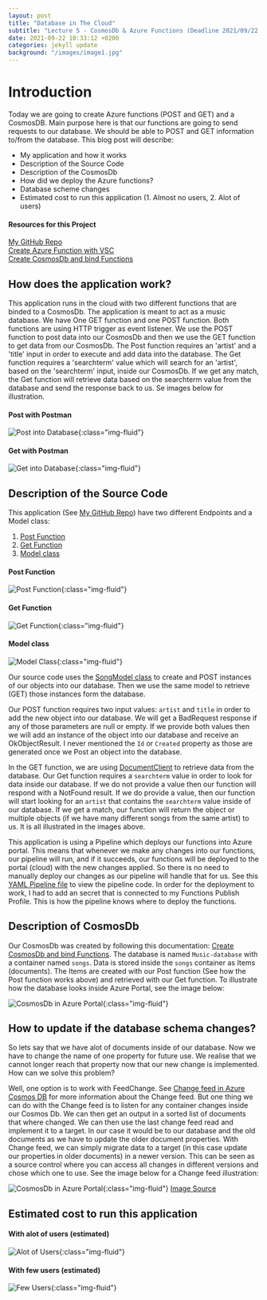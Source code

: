 ```yaml
---
layout: post
title: "Database in The Cloud"
subtitle: "Lecture 5 - CosmosDb & Azure Functions (Deadline 2021/09/22 23:55)"
date: 2021-09-22 10:33:12 +0200
categories: jekyll update
background: "/images/image1.jpg"
---
```


# Introduction

Today we are going to create Azure functions (POST and GET) and a CosmosDB. Main purpose here is that our functions are going to send requests to our database. We should be able to POST and GET information to/from the database. This blog post will describe:

- My application and how it works
- Description of the Source Code
- Description of the CosmosDb
- How did we deploy the Azure functions?
- Database scheme changes
- Estimated cost to run this application (1. Almost no users, 2. Alot of users)

#### Resources for this Project

[My GitHub Repo](https://github.com/Orhan92/CosmosFunction)\
[Create Azure Function with VSC](https://docs.microsoft.com/sv-se/azure/azure-functions/create-first-function-vs-code-csharp)\
[Create CosmosDb and bind Functions](https://docs.microsoft.com/sv-se/azure/azure-functions/functions-add-output-binding-cosmos-db-vs-code?pivots=programming-language-csharp)

## How does the application work?

This application runs in the cloud with two different functions that are binded to a CosmosDb. The application is meant to act as a music database. We have One GET function and one POST function. Both functions are using HTTP trigger as event listener. We use the POST function to post data into our CosmosDb and then we use the GET function to get data from our CosmosDb. The Post function requires an 'artist' and a 'title' input in order to execute and add data into the database. The Get function requires a 'searchterm' value which will search for an 'artist', based on the 'searchterm' input, inside our CosmosDb. If we get any match, the Get function will retrieve data based on the searchterm value from the database and send the response back to us. Se images below for illustration.

#### Post with Postman

![Post into Database](/images/post-cosmosdb.png){:class="img-fluid"}

#### Get with Postman

![Get into Database](/images/get-cosmosdb.png){:class="img-fluid"}

## Description of the Source Code

This application (See [My GitHub Repo](https://github.com/Orhan92/CosmosFunction)) have two different Endpoints and a Model class:

1. [Post Function](https://github.com/Orhan92/CosmosFunction/blob/main/CosmosFunctionPost.cs)
2. [Get Function](https://github.com/Orhan92/CosmosFunction/blob/main/CosmosFunctionGet.cs)
3. [Model class](https://github.com/Orhan92/CosmosFunction/blob/main/SongModel.cs)

#### Post Function

![Post Function](/images/function-post.png){:class="img-fluid"}

#### Get Function

![Get Function](/images/function-get.png){:class="img-fluid"}

#### Model class

![Model Class](/images/class-model.png){:class="img-fluid"}

Our source code uses the [SongModel class](https://github.com/Orhan92/CosmosFunction/blob/main/SongModel.cs) to create and POST instances of our objects into our database. Then we use the same model to retrieve (GET) those instances form the database.

Our POST function requires two input values: `artist` and `title` in order to add the new object into our database. We will get a BadRequest response if any of those parameters are null or empty. If we provide both values then we will add an instance of the object into our database and receive an OkObjectResult. I never mentioned the `Id` or `Created` property as those are generated once we Post an object into the database.

In the GET function, we are using [DocumentClient](https://docs.microsoft.com/en-us/azure/azure-functions/functions-bindings-cosmosdb-v2-input?tabs=csharp#http-trigger-get-multiple-docs-using-documentclient-c) to retrieve data from the database. Our Get function requires a `searchterm` value in order to look for data inside our database. If we do not provide a value then our function will respond with a NotFound result. If we do provide a value, then our function will start looking for an `artist` that contains the `searchterm` value inside of our database. If we get a match, our function will return the object or multiple objects (if we have many different songs from the same artist) to us. It is all illustrated in the images above.

This application is using a Pipeline which deploys our functions into Azure portal. This means that whenever we make any changes into our functions, our pipeline will run, and if it succeeds, our functions will be deployed to the portal (cloud) with the new changes applied. So there is no need to manually deploy our changes as our pipeline will handle that for us. See this [YAML Pipeline file](https://github.com/Orhan92/CosmosFunction/blob/main/.github/workflows/Deploy%20Azure%20Function.yml) to view the pipeline code. In order for the deployment to work, I had to add an secret that is connected to my Functions Publish Profile. This is how the pipeline knows where to deploy the functions.

## Description of CosmosDb

Our CosmosDb was created by following this documentation: [Create CosmosDb and bind Functions](https://docs.microsoft.com/sv-se/azure/azure-functions/functions-add-output-binding-cosmos-db-vs-code?pivots=programming-language-csharp). The database is named `Music-database` with a container named `songs`. Data is stored inside the `songs` container as Items (documents). The Items are created with our Post function (See how the Post function works above) and retrieved with our Get function.
To illustrate how the database looks inside Azure Portal, see the image below:

![CosmosDb in Azure Portal](/images/cosmosdb-portal.png){:class="img-fluid"}

## How to update if the database schema changes?

So lets say that we have alot of documents inside of our database. Now we have to change the name of one property for future use. We realise that we cannot longer reach that property now that our new change is implemented. How can we solve this problem?

Well, one option is to work with FeedChange. See [Change feed in Azure Cosmos DB](https://docs.microsoft.com/en-us/azure/cosmos-db/change-feed) for more information about the Change feed. But one thing we can do with the Change feed is to listen for any container changes inside our Cosmos Db. We can then get an output in a sorted list of documents that where changed. We can then use the last change feed read and implement it to a target. In our case it would be to our database and the old documents as we have to update the older document properties. With Change feed, we can simply migrate data to a target (in this case update our properties in older documents) in a newer version. This can be seen as a source control where you can access all changes in different versions and chose which one to use. See the image below for a Change feed illustration:

![CosmosDb in Azure Portal](/images/changefeed.jpg){:class="img-fluid"}
[Image Source](https://www.sqlservercentral.com/articles/cosmosdb-change-feed-processing)

## Estimated cost to run this application

#### With alot of users (estimated)

![Alot of Users](/images/costalot.png){:class="img-fluid"}

#### With few users (estimated)

![Few Users](/images/fewusers.png){:class="img-fluid"}
